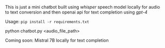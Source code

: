 This is just a mini chatbot built using _whisper_ speech model locally for audio to text conversion and then openai api for text completion using _gpt-4_

Usage:
`pip install -r requirements.txt`

 python chatbot.py <audio_file_path>

 Coming soon:
Mistral 7B locally for text completion
